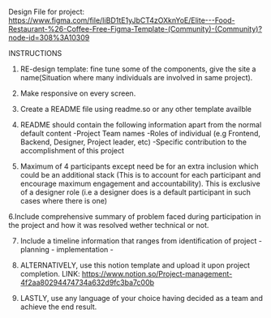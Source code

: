 Design File for project:
https://www.figma.com/file/IiBD1tE1yJbCT4zOXknYoE/Elite---Food-Restaurant-%26-Coffee-Free-Figma-Template-(Community)-(Community)?node-id=308%3A10309

INSTRUCTIONS
1. RE-design template: fine tune some of the components, give the site a name(Situation where many individuals are involved in same project).

2. Make responsive on every screen.

3. Create a README file using readme.so or any other template availble

4. README should contain the following information apart from the normal default content
  -Project Team names
  -Roles of individual (e.g Frontend, Backend, Designer, Project leader, etc)
  -Specific contribution to the accomplishment of this project

5. Maximum of 4 participants except need be for an extra inclusion which could be an additional stack (This is to account for each participant and encourage maximum engagement and accountability). This is exclusive of a designer role (i.e a designer does is a default participant in such cases where there is one)

6.Include comprehensive summary of problem faced during participation in the project and how it was resolved wether technical or not.  

7. Include a timeline information that ranges from identification of project - planning - implementation - 

8. ALTERNATIVELY, use this notion template and upload it upon project completion. LINK: https://www.notion.so/Project-management-4f2aa80294474734a632d9fc3ba7c00b 

9. LASTLY, use any language of your choice having decided as a team and achieve the end result. 
